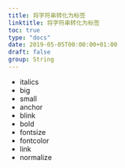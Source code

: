 ```yaml
---
title: 将字符串转化为标签
linktitle: 将字符串转化为标签
toc: true
type: "docs"
date: 2019-05-05T00:00:00+01:00
draft: false
group: String
---
```


+ italics
+ big
+ small
+ anchor
+ blink
+ bold
+ fontsize
+ fontcolor
+ link
+ normalize